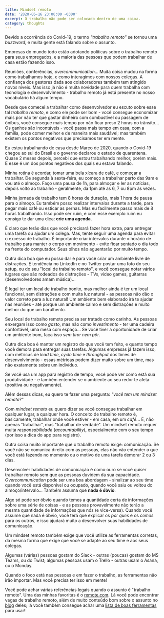 ```yaml
---
title: Mindset remoto
date: '2020-05-16 23:00:00 -0300'
excerpt: O trabalho não pode ser colocado dentro de uma caixa.
category: thoughts
---
```


Devido a ocorrência do Covid-19, o termo _"trabalho remoto"_ se tornou uma _buzzword_, e muita gente está falando sobre o assunto.

Empresas do mundo todo estão adotando políticas sobre o trabalho remoto para seus empregados, e a maioria das pessoas que podem trabalhar de casa estão fazendo isso.

Reuniões, conferências, _overcommunication_... Muita coisa mudou na forma como trabalhamos hoje, e como interagimos com nossos colegas. A confiança dos gestores dada aos colaboradores também tem atingido novos níveis. Mas isso já não é muita novidade para quem trabalha com tecnologia e desenvolvimento - trabalho remoto já está presente no nosso vocabulário há algum tempo.

Desde que comecei a trabalhar como desenvolvedor eu escuto sobre esse tal _trabalho remoto_, e como ele pode ser bom - você consegue economizar mais por não ter que gastar dinheiro com combustível ou passagem de ônibus, você consegue mais tempo por não ficar preso 2 horas no trânsito... Os ganhos são incontáveis - você passa mais tempo em casa, com a família, pode comer melhor e de maneira mais saudável; mas também existem os pontos negativos que precisamos ter em mente.

Eu estou trabalhando de casa desde Março de 2020, quando o Covid-19 chegou ao sul do Brasil e o governo declarou o estado de quarentena. Quase 2 meses depois, percebi que estou trabalhando melhor, porém mais. E esse é um dos pontos negativos dos quais eu estava falando.

Minha rotina é acordar, tomar uma bela xícara de café, e começar a trabalhar. De segunda à sexta-feira, eu começo a trabalhar perto das 9am e vou até o almoço. Faço uma pausa de 1h, para almoçar e ler as notícias, depois volto ao trabalho - geralmente, da 1pm até as 6, 7 ou 8pm às vezes.

Minha jornada de trabalho tem 8 horas de duração, mais 1 hora de pausa para o almoço. Eu também posso realizar intervalos durante a tarde, para pegar mais café ou esticar as pernas. Mas eu facilmente passo mais de 8 horas trabalhando. Isso pode ser ruim, e com esse exemplo ruim eu consigo te dar uma dica: **crie uma agenda**.

É claro que terão dias que você precisará fazer hora extra, para entregar uma tarefa ou ajudar um colega. Mas, tente seguir uma agenda para evitar o excesso de trabalho. É importante criar intervalos durante o horário de trabalho para manter o corpo em movimento - evite ficar sentado o dia todo na frente do computador. Seus olhos não aguentarão por muito tempo.

Outra dica boa que eu posso dar é para você criar um ambiente livre de distrações. É tendência no LinkedIn e no Twitter postar uma foto do seu setup, ou do seu "local de trabalho remoto", e você consegue notar vários lugares que são rodeados de distrações - TVs, video games, guitarras (desenvolvedores amam música)...

É legal ter um local de trabalho bonito, mas melhor ainda é ter um local funcional, sem distrações e com muita luz natural - as pessoas não dão o valor correto para a luz natural! Um ambiente bem elaborado irá te ajudar nas reuniões - até porque um ambiente calmo e sem distrações e muito melhor do que um barulhento.

Seu local de trabalho remoto precisa ser tratado como carinho. As pessoas enxergam isso como _gasto_, mas não como _investimento_ - ter uma cadeira confortável, uma mesa com espaço... Se você tiver a oportunidade de criar um ambiente bom, faça isso _sem tirar nem pôr_.

Outra dica boa é manter um registro do que você tem feito, e quanto tempo você demora para entregar suas tarefas. Algumas empresas já fazem isso, com métricas de _lead time_, _cycle time_ e _throughput_ dos times de desenvolvimento - essas métricas podem dizer muito sobre um time, mas não exatamente sobre um indivíduo.

Se você usa um app para registro de tempo, você pode ver como está sua produtividade - e também entender se o ambiente ao seu redor te afeta (positiva ou negativamente).

Além dessas dicas, eu quero te fazer uma pergunta: _"você tem um mindset remoto?"_

Com _mindset remoto_ eu quero dizer se você consegue trabalhar em qualquer lugar, a qualquer hora. O conceito de trabalho remoto é, basicamente, trabalhar onde você estiver - em casa, em um _café_... E, não apenas "trabalhar", mas "trabalhar de verdade". Um mindset remoto requer muita _responsabilidade_ (_accountability_), especialmente com o seu tempo (por isso a dica do app para registro).

Outra coisa muito importante que o trabalho remoto exige: comunicação. Se você não se comunica direito com as pessoas, elas não vão entender o que você está fazendo no momento ou o motivo de uma tarefa demorar 2 ou 3 dias.

Desenvolver habilidades de comunicação é como ouro se você quiser trabalhar remoto sem que as pessoas duvidem da sua capacidade. _Overcommunication_ pode ser uma boa abordagem - sinalizar ao seu time quando você está disponível ou ocupado, quando você saiu ou voltou do almoço/intervalo... Também assuma que **nada é óbvio**.

Algo só pode ser óbvio quando temos a quantidade certa de informações sobre uma série de coisas - e as pessoas provavelmente não terão a mesma quantidade de informações que nós (e vice-versa). Quando você assume que nada é óbvio, você terá que explicar os _por ques_ e os _comos_ para os outros, e isso ajudará muito a desenvolver suas habilidades de comunicação.

Um mindset remoto também exige que você utilize as ferramentas corretas, da mesma forma que exige que você se adapte ao seu time e aos seus colegas.

Algumas (várias) pessoas gostam do Slack - outras (poucas) gostam do MS Teams, ou do Twist; algumas pessoas usam o Trello - outras usam o Asana, ou o Monday.

Quando o foco está nas pessoas e em fazer o trabalho, as ferramentas não irão importar. Mas você precisa ter isso em mente!

Você pode achar várias referências legais quando o assunto é "trabalho remoto". Uma das minhas favoritas é o [remote.com](https://remote.com/). Lá você pode encontrar vagas de trabalho remoto, além de muito conteúdo bom sobre o assunto no [blog](https://blog.remote.com/) deles; lá você também consegue achar uma [lista de boas ferramentas](https://remote.com/tools) para usar!

